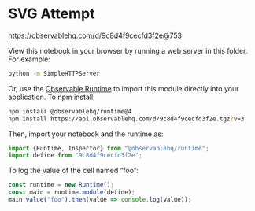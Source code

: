 # SVG Attempt

https://observablehq.com/d/9c8d4f9cecfd3f2e@753

View this notebook in your browser by running a web server in this folder. For
example:

~~~sh
python -m SimpleHTTPServer
~~~

Or, use the [Observable Runtime](https://github.com/observablehq/runtime) to
import this module directly into your application. To npm install:

~~~sh
npm install @observablehq/runtime@4
npm install https://api.observablehq.com/d/9c8d4f9cecfd3f2e.tgz?v=3
~~~

Then, import your notebook and the runtime as:

~~~js
import {Runtime, Inspector} from "@observablehq/runtime";
import define from "9c8d4f9cecfd3f2e";
~~~

To log the value of the cell named “foo”:

~~~js
const runtime = new Runtime();
const main = runtime.module(define);
main.value("foo").then(value => console.log(value));
~~~
